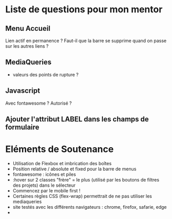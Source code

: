 # Liste de questions pour mon mentor


## Menu Accueil

Lien actif en permanence ? Faut-il que la barre se supprime quand on passe sur les autres liens ?

## MediaQueries

- valeurs des points de rupture ?

## Javascript

Avec fontawesome ? Autorisé ?

## Ajouter l'attribut LABEL dans les champs de formulaire



# Eléments de Soutenance

- Utilisation de Flexbox et imbrication des boîtes
- Position relative / absolute et fixed pour la barre de menus
- fontawesome : icônes et piles
- :hover sur 2 classes "frère" = le plus (utilisé par les boutons de filtres des projets) dans le sélecteur
- Commencez par le mobile first !
- Certaines règles CSS (flex-wrap) permettrait de ne pas utiliser les mediaqueries
- site testés avec les différents navigateurs : chrome, firefox, safarie, edge
- 